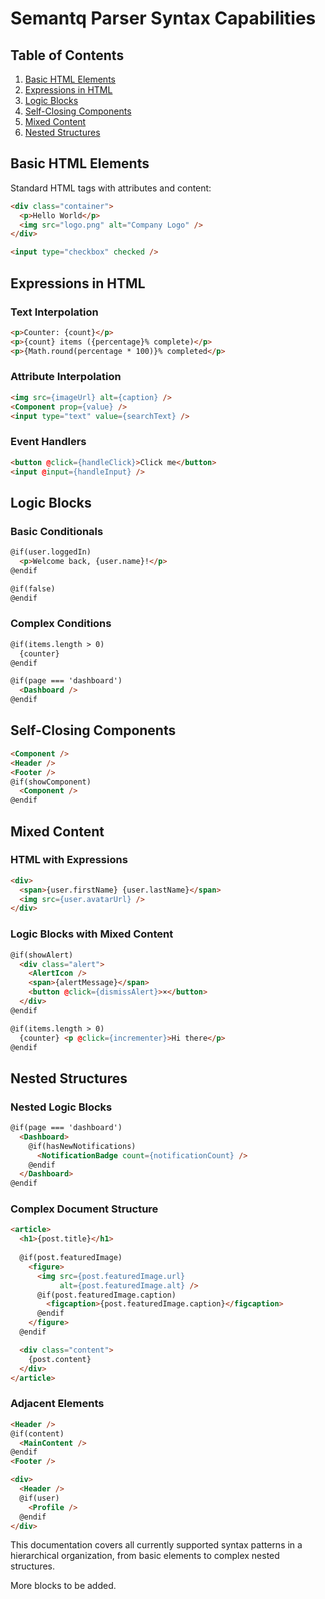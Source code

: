 
# Semantq Parser Syntax Capabilities

## Table of Contents
1. [Basic HTML Elements](#basic-html-elements)
2. [Expressions in HTML](#expressions-in-html)
3. [Logic Blocks](#logic-blocks)
4. [Self-Closing Components](#self-closing-components)
5. [Mixed Content](#mixed-content)
6. [Nested Structures](#nested-structures)

## Basic HTML Elements

Standard HTML tags with attributes and content:

```html
<div class="container">
  <p>Hello World</p>
  <img src="logo.png" alt="Company Logo" />
</div>

<input type="checkbox" checked />
```

## Expressions in HTML

### Text Interpolation
```html
<p>Counter: {count}</p>
<p>{count} items ({percentage}% complete)</p>
<p>{Math.round(percentage * 100)}% completed</p>
```

### Attribute Interpolation
```html
<img src={imageUrl} alt={caption} />
<Component prop={value} />
<input type="text" value={searchText} />
```

### Event Handlers
```html
<button @click={handleClick}>Click me</button>
<input @input={handleInput} />
```

## Logic Blocks

### Basic Conditionals
```html
@if(user.loggedIn)
  <p>Welcome back, {user.name}!</p>
@endif

@if(false)
@endif
```

### Complex Conditions
```html
@if(items.length > 0)
  {counter}
@endif

@if(page === 'dashboard')
  <Dashboard />
@endif
```

## Self-Closing Components

```html
<Component />
<Header />
<Footer />
@if(showComponent)
  <Component />
@endif
```

## Mixed Content

### HTML with Expressions
```html
<div>
  <span>{user.firstName} {user.lastName}</span>
  <img src={user.avatarUrl} />
</div>
```

### Logic Blocks with Mixed Content
```html
@if(showAlert)
  <div class="alert">
    <AlertIcon />
    <span>{alertMessage}</span>
    <button @click={dismissAlert}>×</button>
  </div>
@endif

@if(items.length > 0)
  {counter} <p @click={incrementer}>Hi there</p>
@endif
```

## Nested Structures

### Nested Logic Blocks
```html
@if(page === 'dashboard')
  <Dashboard>
    @if(hasNewNotifications)
      <NotificationBadge count={notificationCount} />
    @endif
  </Dashboard>
@endif
```

### Complex Document Structure
```html
<article>
  <h1>{post.title}</h1>
  
  @if(post.featuredImage)
    <figure>
      <img src={post.featuredImage.url} 
           alt={post.featuredImage.alt} />
      @if(post.featuredImage.caption)
        <figcaption>{post.featuredImage.caption}</figcaption>
      @endif
    </figure>
  @endif

  <div class="content">
    {post.content}
  </div>
</article>
```

### Adjacent Elements
```html
<Header />
@if(content)
  <MainContent />                
@endif
<Footer />

<div>
  <Header />
  @if(user)
    <Profile />
  @endif
</div>
```

This documentation covers all currently supported syntax patterns in a hierarchical organization, from basic elements to complex nested structures.

More blocks to be added. 
